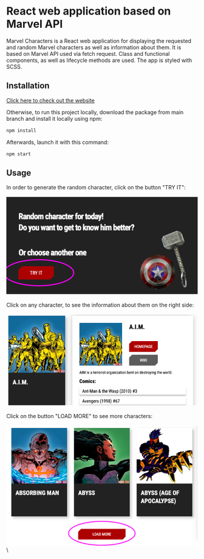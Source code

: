 # React web application based on Marvel API 

Marvel Characters is a React web application for displaying the requested and random Marvel characters as well as information about them.
It is based on Marvel API used via fetch request.
Class and functional components, as well as lifecycle methods are used.
The app is styled with SCSS.

## Installation

[Click here to check out the website](https://valeriiaproskuriakova.github.io/React-App-MarvelCharacters/)


Otherwise, to run this project locally, download the package from main branch and install it locally using npm:

```bash
npm install
```
Afterwards, launch it with this command:

```bash
npm start
```

## Usage

In order to generate the random character, click on the button "TRY IT":
\
\
![screenshot-tryit-button](/src/resources/img/screenshots_github/tryit.png?raw=true) 
\
\
Click on any character, to see the information about them on the right side:
\
\
![screenshot-charinfo](/src/resources/img/screenshots_github/charinfo.png?raw=true)
\
\
Click on the button "LOAD MORE" to see more characters:
\
\
![screenshot-charinfo](/src/resources/img/screenshots_github/loadmore.png?raw=true)
\
\
